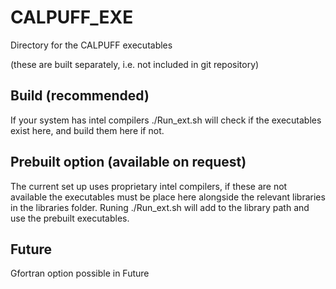 # CALPUFF_EXE

Directory for the CALPUFF executables

(these are built separately, i.e. not included in git repository)

## Build (recommended)

If your system has intel compilers ./Run_ext.sh will check if the executables exist here,
and build them here if not.

## Prebuilt option (available on request)
The current set up uses proprietary intel compilers, if these are not available the executables must be place here alongside the relevant libraries in the libraries folder. Runing ./Run_ext.sh will add to the library path and use the prebuilt executables.

## Future

Gfortran option possible in Future
